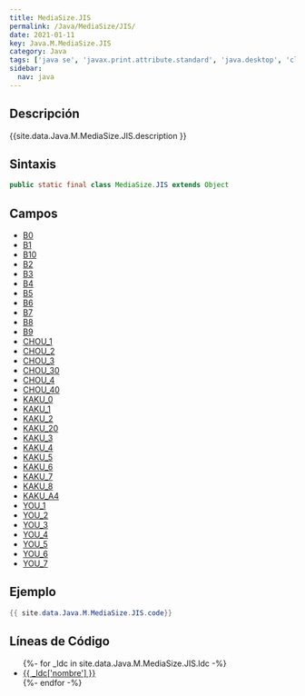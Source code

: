 ```yaml
---
title: MediaSize.JIS
permalink: /Java/MediaSize/JIS/
date: 2021-01-11
key: Java.M.MediaSize.JIS
category: Java
tags: ['java se', 'javax.print.attribute.standard', 'java.desktop', 'clase java', 'Java 1.0']
sidebar: 
  nav: java
---
```


## Descripción
{{site.data.Java.M.MediaSize.JIS.description }}

## Sintaxis
~~~java
public static final class MediaSize.JIS extends Object
~~~

## Campos
* [B0](/Java/MediaSize/JIS/B0)
* [B1](/Java/MediaSize/JIS/B1)
* [B10](/Java/MediaSize/JIS/B10)
* [B2](/Java/MediaSize/JIS/B2)
* [B3](/Java/MediaSize/JIS/B3)
* [B4](/Java/MediaSize/JIS/B4)
* [B5](/Java/MediaSize/JIS/B5)
* [B6](/Java/MediaSize/JIS/B6)
* [B7](/Java/MediaSize/JIS/B7)
* [B8](/Java/MediaSize/JIS/B8)
* [B9](/Java/MediaSize/JIS/B9)
* [CHOU_1](/Java/MediaSize/JIS/CHOU_1)
* [CHOU_2](/Java/MediaSize/JIS/CHOU_2)
* [CHOU_3](/Java/MediaSize/JIS/CHOU_3)
* [CHOU_30](/Java/MediaSize/JIS/CHOU_30)
* [CHOU_4](/Java/MediaSize/JIS/CHOU_4)
* [CHOU_40](/Java/MediaSize/JIS/CHOU_40)
* [KAKU_0](/Java/MediaSize/JIS/KAKU_0)
* [KAKU_1](/Java/MediaSize/JIS/KAKU_1)
* [KAKU_2](/Java/MediaSize/JIS/KAKU_2)
* [KAKU_20](/Java/MediaSize/JIS/KAKU_20)
* [KAKU_3](/Java/MediaSize/JIS/KAKU_3)
* [KAKU_4](/Java/MediaSize/JIS/KAKU_4)
* [KAKU_5](/Java/MediaSize/JIS/KAKU_5)
* [KAKU_6](/Java/MediaSize/JIS/KAKU_6)
* [KAKU_7](/Java/MediaSize/JIS/KAKU_7)
* [KAKU_8](/Java/MediaSize/JIS/KAKU_8)
* [KAKU_A4](/Java/MediaSize/JIS/KAKU_A4)
* [YOU_1](/Java/MediaSize/JIS/YOU_1)
* [YOU_2](/Java/MediaSize/JIS/YOU_2)
* [YOU_3](/Java/MediaSize/JIS/YOU_3)
* [YOU_4](/Java/MediaSize/JIS/YOU_4)
* [YOU_5](/Java/MediaSize/JIS/YOU_5)
* [YOU_6](/Java/MediaSize/JIS/YOU_6)
* [YOU_7](/Java/MediaSize/JIS/YOU_7)

## Ejemplo
~~~java
{{ site.data.Java.M.MediaSize.JIS.code}}
~~~

## Líneas de Código
<ul>
{%- for _ldc in site.data.Java.M.MediaSize.JIS.ldc -%}
   <li>
       <a href="{{_ldc['url'] }}">{{ _ldc['nombre'] }}</a>
   </li>
{%- endfor -%}
</ul>
